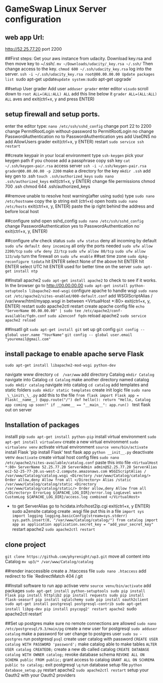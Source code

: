 # GameSwap Linux Server configuration

## web app Url:
http://52.25.77.20
port 2200

##First steps:
Get your aws instance from udacity.
Download key.rsa and then move key to ~/.ssh/.
`mv ~/Downloads/udacity/_key.rsa ~/.ssh/`
Then change access to the key.
`chmod 600 ~/.ssh/udacity_key.rsa`
log into the server.
`ssh -i ~/.ssh/udacity_key.rsa root@00.00.00.00
Update packages list
`sudo apt-get update`
update system:
`sudo apt-get upgrade`

##setup User grader
Add user
`adduser grader`
enter editor
`visudo`
scroll down to `root ALL=(ALL:ALL) ALL`
add this line below it
`grader ALL=(ALL:ALL) ALL`
aves and exit(ctrl+x, y and press ENTER)

## setup firewall and setup ports.
enter the editor
type: `nano /etc/ssh/sshd_config`
change port 22 to 2200
change PermitRootLogin without-password to PermitRootLogin no
change PasswordAuthentication no to PasswordAuthentication yes
add UseDNS no
add AllowUsers grader
exit(ctrl+x, y ENTER)
restart 
`sudo service ssh restart`


##create keypair
in your local environment type
`ssh-keygen`
pick your keygen path
if you choose add a passphrase
copy ssh key
`cat ~/.ssh/keygen-pair.rsa`
access server
`ssh -i ~/.ssh/keygen-pair.rsa grader@00.00.00.00 -p 2200`
make a directory for the key
`mkdir .ssh`
add key gen to .ssh
`touch .ssh/authorized_keys`
`sudo nano .ssh/authorized_keys`
exit(ctrl+x, y ENTER)
change file permissions
chmod 700 .ssh
chmod 644 .ssh/authorized_keys

##remove unable to resolve host warning(after using sudo)
type `sudo nano /etc/hostname`
copy the ip string
exit (ctrl+x)
open hosts
`sudo nano /etc/hosts`
exit(ctrl+x, y, ENTER)
paste the ip right behind the address and before local host

##configure sshd
open sshd_config
`sudo nano /etc/ssh/sshd_config`
change PasswordAuthentication yes to PasswordAuthentication no`
exit(ctrl+x, y, ENTER)

##configure ufw
check status
`sudo ufw status`
deny all incoming by default
`sudo ufw default deny incoming`
all only the ports needed
`sudo ufw allow 2200/tcp`
`sudo ufw deny 22/tcp`
`sudo ufw allow 80/tcp`
`sudo ufw allow 123/udp`
turn the firewall on 
`sudo ufw enable`
##set time zone
`sudo dpkg-reconfigure tzdata`
hit ENTER
select None of the above 
hit ENTER
hit ENTER
select UTC 
hit ENTER
used for better time on the server
`sudo apt-get install ntp`

##Install apache2
`sudo apt-get install apache2`
to check to see if it works. In the browser go to http://00.00.00.00
`sudo apt-get install python-setuptools libapache2-mod-wsgi`
configure apache to handle wsgi
`sudo nano cat /etc/apache2/sites-enabled/000-default.conf`
add WSGIScriptAlias / /var/www/html/myapp.wsgi in between <VirtualHost *:80></VirtualHost>
exit(ctrl+x, y, ENTER)
restart
sudo apache2ctl restart
create apache config file
`echo "ServerName 00.00.00.00" | sudo tee /etc/apache2/conf-available/fqdn.conf`
`sudo a2enconf fqdn`
reload apache2
`sudo service apache2 reload`


##Insatll git
`sudo apt-get install git`
set up git config
`git config -- global user.name "YourName"`
`git config -- global user.email "youremail@gmail.com"`

## install package to enable apache serve Flask
`sudo apt-get install libapache2-mod-wsgi python-dev`

navigate www directory
`cd  /var/www`
add directory Catalog
`mkdir Catalog`
navigate into Catalog
`cd Catalog`
make another directory named catalog
`sudo mkdir catalog`
navigate into catalog
`cd catalog`
add templates and static folders
`sudo mkdir static templates`
create init logic file
`sudo nano _\_\init\_\_.py`
add this to the file
`from flask import Flask
app = Flask(__name__)
@app.route("/")
def hello():
    return "Hello, Catalog app coming up soon!"
if __name__ == "__main__":
  app.run()
`
test flask out on server

## Installation of packages 
installl pip
`sudo apt-get install python-pip`
install virtual environment
`sudo apt-get install virtualenv`
create a new virtual environment
`sudo virtualenv venv`
activate virtual environment
`source venv/bin/activate`
install Flask
'pip install Flask'
test flask app
`python __init__.py`
deactivate venv
`deactivate`
create virtual host config files
`sudo nano /etc/apache2/sites-available/catalog.conf`
paste this into file
`<VirtualHost *:80>
    ServerName 52.25.77.20
    ServerAdmin admin@52.25.77.20
    ServerAlias ec2-52-25-77-20.us-west-2.compute.amazonaws.com
    WSGIScriptAlias / /var/www/Catalog/catalog.wsgi
    <Directory /var/www/Catalog/catalog/>
        Order allow,deny
        Allow from all
    </Directory>
    Alias /static /var/www/Catalog/catalog/static
    <Directory /var/www/Catalog/catalog/static/>
        Order allow,deny
        Allow from all
    </Directory>
    ErrorLog ${APACHE_LOG_DIR}/error.log
    LogLevel warn
    CustomLog ${APACHE_LOG_DIR}/access.log combined
</VirtualHost>`
* to get ServerAlias go to hcidata.info/host2ip.cgi
exit(ctrl+x, y ENTER)
sudo a2ensite catalog
create .wsgi file
put this in a file
`import sys
import logging
logging.basicConfig(stream=sys.stderr)
sys.path.insert(0, "/var/www/Catalog/catalog/")
from catalog import app as application
application.secret_key = "add_your_secret_key"`
restart apache2
`sudo apache2ctl restart`
## clone project
`git clone https://github.com/phyrenight/up3.git`
move all content into  Catalog
`mv up3/* /var/www/Catalog/catalog`

##render inaccessible
create a .htaccess file
`sudo nano .htaccess`
add redirect to file
`RedirectMatch 404 /\.git

##Install software to run app
activae venv
`source venv/bin/activate`
add packages
`sudo apt-get install python-setuptools
sudo pip install Flask
pip install httplib2
pip install requests
sudo pip install flask-seasurf
pip install sqlalchemy
sudo pip install oauth2client
sudo apt-get install postgresql postgresql-contrib
sudo apt-get install libpg-dev
pip install psycopg2'
restart apache2
`sudo apache2ctl restart`

##Set up postgres
make sure no remote connections are allowed
`sudo nano /etc/postgresql/9.3/main/pg`
create a new user for postgresql
`sudo adduser catalog`
make a password for uer
change to postgres user
`sudo su - postgres`
run postgresql
`psql`
create user catalog with password
`CREATE USER catalog WITH PASSWORD 'password';`
make catalog able to make tables
`ALTER USER catalog CREATEDB;`
create a new db called catalog
`CREATE DATABASE catalog WITH OWNER catalog;`
revoke database schema
`REVOKE ALL ON SCHEMA public FROM public;`
grant access to catalog
`GRANT ALL ON SCHREMA public to catalog;`
exit postgresql
`\q`
run database setup file
`python database_setup.py`
restart apache2
`sudo apache2ctl restart`
setup your Oauth2 with your Oauth2 providers
